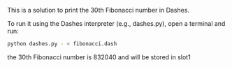 This is a solution to print the 30th Fibonacci number in Dashes.

To run it using the Dashes interpreter (e.g., dashes.py), open a terminal and run:

```bash
python dashes.py - < fibonacci.dash
```

the 30th Fibonacci number is 832040 and will be stored in slot1
